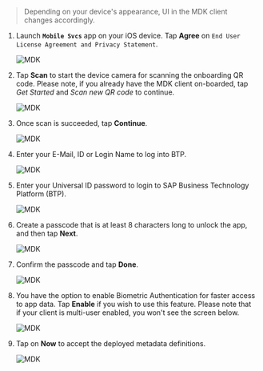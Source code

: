 >Depending on your device's appearance, UI in the MDK client changes accordingly.

1. Launch **`Mobile Svcs`** app on your iOS device. Tap **Agree** on `End User License Agreement and Privacy Statement`.

    ![MDK](img-1.png)

2. Tap **Scan** to start the device camera for scanning the onboarding QR code. Please note, if you already have the MDK client on-boarded, tap *Get Started* and *Scan new QR code* to continue.

    ![MDK](img-2.png)

3. Once scan is succeeded, tap **Continue**.

    ![MDK](img-3.png)

4. Enter your E-Mail, ID or Login Name to log into BTP. 

    ![MDK](img-4.png)

5. Enter your Universal ID password to login to SAP Business Technology Platform (BTP).

    ![MDK](img-5.png)

6. Create a passcode that is at least 8 characters long to unlock the app, and then tap **Next**.

    ![MDK](img-6.png)

7. Confirm the passcode and tap **Done**.

    ![MDK](img-7.png)

8.  You have the option to enable Biometric Authentication for faster access to app data. Tap **Enable** if you wish to use this feature. Please note that if your client is multi-user enabled, you won't see the screen below.

    ![MDK](img-8.png)

9. Tap on **Now** to accept the deployed metadata definitions.

    ![MDK](img-9.png)
